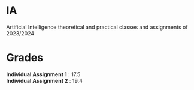 # IA

Artificial Intelligence theoretical and practical classes and assignments of 2023/2024

# Grades

**Individual Assignment 1** : 17.5</br>
**Individual Assignment 2** : 19.4
